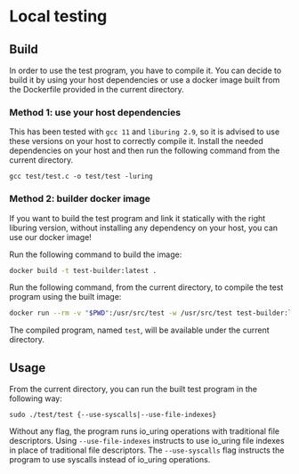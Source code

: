 # Local testing

## Build

In order to use the test program, you have to compile it. You can decide to build it by using your host dependencies or
use a docker image built from the Dockerfile provided in the current directory.

### Method 1: use your host dependencies
This has been tested with `gcc 11` and `liburing 2.9`, so it is advised to use these versions on your host to correctly
compile it. Install the needed dependencies on your host and then run the following command from the current directory.

```shell
gcc test/test.c -o test/test -luring 
```

### Method 2: builder docker image
If you want to build the test program and link it statically with the right liburing version, without installing any
dependency on your host, you can use our docker image!

Run the following command to build the image:

```bash
docker build -t test-builder:latest .
```

Run the following command, from the current directory, to compile the test program using the built image:

```bash
docker run --rm -v "$PWD":/usr/src/test -w /usr/src/test test-builder:latest gcc test.c -o test /usr/lib/liburing.a
```

The compiled program, named `test`, will be available under the current directory.

## Usage

From the current directory, you can run the built test program in the following way:

```shell
sudo ./test/test {--use-syscalls|--use-file-indexes}
```

Without any flag, the program runs io_uring operations with traditional file descriptors. Using `--use-file-indexes`
instructs to use io_uring file indexes in place of traditional file descriptors. The `--use-syscalls` flag instructs the
program to use syscalls instead of io_uring operations.

